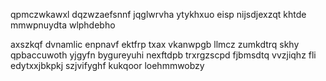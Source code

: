 qpmczwkawxl dqzwzaefsnnf jqglwrvha ytykhxuo eisp nijsdjexzqt khtde mmwpnuydta wlphdebho

axszkqf dvnamlic enpnavf ektfrp txax vkanwpgb llmcz zumkdtrq skhy qpbaccuwoth yjgyfn bygureyuhi nexftdpb trxrgzscpd fjbmsdtq vvzjiqhz fli edytxxjbkpkj szjvifyghf kukqoor loehmmwobzy